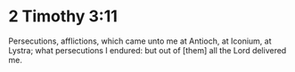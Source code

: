 # 2 Timothy 3:11

Persecutions, afflictions, which came unto me at Antioch, at Iconium, at Lystra; what persecutions I endured: but out of [them] all the Lord delivered me.